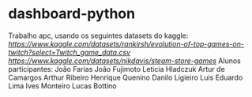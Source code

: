 # dashboard-python
Trabalho apc, usando os seguintes datasets do kaggle:
*https://www.kaggle.com/datasets/rankirsh/evolution-of-top-games-on-twitch?select=Twitch_game_data.csv*
*https://www.kaggle.com/datasets/nikdavis/steam-store-games*
Alunos participantes:
João Farias
João Fujimoto
Leticia Hladczuk
Artur de Camargos
Arthur Ribeiro
Henrique Quenino
Danilo Ligieiro
Luis Eduardo Lima
Ives Monteiro
Lucas Bottino
